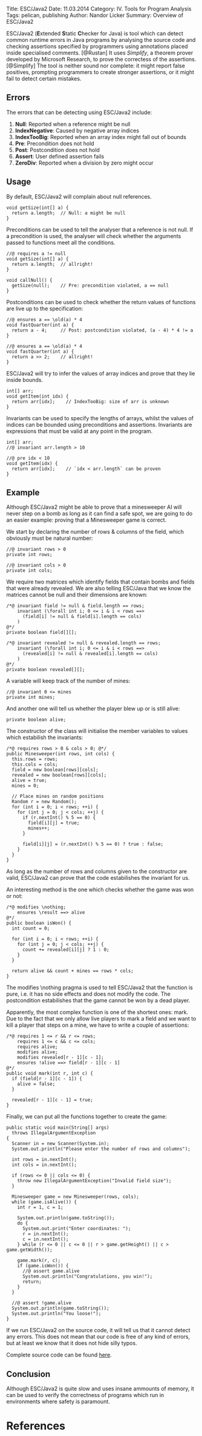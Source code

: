 Title: ESC/Java2
Date: 11.03.2014
Category: IV. Tools for Program Analysis
Tags: pelican, publishing
Author: Nandor Licker
Summary: Overview of ESC/Java2

ESC/Java2 (**E**xtended **S**tatic **C**hecker for Java) is tool which can
detect common runtime errors in Java programs by analysing the source code
and checking assertions specified by programmers using annotations placed
inside specialised comments. [@Rustan] It uses *Simplify*, a theorem prover
developed by Microsoft Research, to prove the correctess of the assertions.
[@Simplify] The tool is neither sound nor complete: it might report false
positives, prompting programmers to create stronger assertions, or it might
fail to detect certain mistakes.

Errors
------

The errors that can be detecting using ESC/Java2 include:

1. **Null**: Reported when a reference might be null
2. **IndexNegative**: Caused by negative array indices
3. **IndexTooBig**: Reported when an array index might fall out of bounds
4. **Pre**: Precondition does not hold
5. **Post**: Postcondition does not hold
6. **Assert**: User defined assertion fails
7. **ZeroDiv**: Reported when a division by zero might occur

Usage
-----

By default, ESC/Java2 will complain about null references.

    void getSize(int[] a) {
      return a.length;  // Null: a might be null
    }

Preconditions can be used to tell the analyser that a reference is not null.
If a precondition is used, the analyser will check whether the arguments
passed to functions meet all the conditions.

    //@ requires a != null
    void getSize(int[] a) {
      return a.length;  // allright!
    }

    void callNull() {
      getSize(null);    // Pre: precondition violated, a == null
    }

Postconditions can be used to check whether the return values of functions are
live up to the specification:

    //@ ensures a == \old(a) * 4
    void fastQuarter(int a) {
      return a - 4;     // Post: postcondition violated, (a - 4) * 4 != a
    }

    //@ ensures a == \old(a) * 4
    void fastQuarter(int a) {
      return a >> 2;    // allright!
    }

ESC/Java2 will try to infer the values of array indices and prove that they lie
inside bounds.

    int[] arr;
    void getItem(int idx) {
      return arr[idx];    // IndexTooBig: size of arr is unknown
    }

Invariants can be used to specify the lengths of arrays, whilst the values of
indices can be bounded using preconditions and assertions. Invariants are
expressions that must be valid at any point in the program.

    int[] arr;
    //@ invariant arr.length > 10

    //@ pre idx < 10
    void getItem(idx) {
      return arr[idx];    // `idx < arr.length` can be proven
    }

Example
-------

Although ESC/Java2 might be able to prove that a minesweeper AI will never step
on a bomb as long as it can find a safe spot, we are going to do an easier
example: proving that a Minesweeper game is correct.

We start by declaring the number of rows & columns of the field, which
obviously must be natural number:

    //@ invariant rows > 0
    private int rows;

    //@ invariant cols > 0
    private int cols;

We require two matrices which identify fields that contain bombs and fields
that were already revealed. We are also telling ESC/Java that we know the
matrices cannot be null and their dimensions are known:

    /*@ invariant field != null & field.length == rows;
        invariant (\forall int i; 0 <= i & i < rows ==>
          (field[i] != null & field[i].length == cols)
        )
    @*/
    private boolean field[][];

    /*@ invariant revealed != null & revealed.length == rows;
        invariant (\forall int i; 0 <= i & i < rows ==>
          (revealed[i] != null & revealed[i].length == cols)
        )
    @*/
    private boolean revealed[][];

A variable will keep track of the number of mines:

    //@ invariant 0 <= mines
    private int mines;

And another one will tell us whether the player blew up or is still alive:

    private boolean alive;

The constructor of the class will initialise the member variables to values
which estabilish the invariants:

    /*@ requires rows > 0 & cols > 0; @*/
    public Minesweeper(int rows, int cols) {
      this.rows = rows;
      this.cols = cols;
      field = new boolean[rows][cols];
      revealed = new boolean[rows][cols];
      alive = true;
      mines = 0;

      // Place mines on random positions
      Random r = new Random();
      for (int i = 0; i < rows; ++i) {
        for (int j = 0; j < cols; ++j) {
          if (r.nextInt() % 5 == 0) {
            field[i][j] = true;
            mines++;
          }

          field[i][j] = (r.nextInt() % 5 == 0) ? true : false;
        }
      }
    }

As long as the number of rows and columns given to the constructor are valid,
ESC/Java2 can prove that the code estabilishes the invariant for us.

An interesting method is the one which checks whether the game was won or not:

    /*@ modifies \nothing;
        ensures \result ==> alive
    @*/
    public boolean isWon() {
      int count = 0;

      for (int i = 0; i < rows; ++i) {
        for (int j = 0; j < cols; ++j) {
          count += revealed[i][j] ? 1 : 0;
        }
      }

      return alive && count + mines == rows * cols;
    }

The modifies \nothing pragma is used to tell ESC/Java2 that the function is
pure, i.e. it has no side effects and does not modify the code. The
postcondition estabilishes that the game cannot be won by a dead player.

Apparently, the most complex function is one of the shortest ones: mark. Due to
the fact that we only allow live players to mark a field and we want to kill
a player that steps on a mine, we have to write a couple of assertions:

    /*@ requires 1 <= r && r <= rows;
        requires 1 <= c && c <= cols;
        requires alive;
        modifies alive;
        modifies revealed[r - 1][c - 1];
        ensures !alive ==> field[r - 1][c - 1]
    @*/
    public void mark(int r, int c) {
      if (field[r - 1][c - 1]) {
        alive = false;
      }

      revealed[r - 1][c - 1] = true;
    }

Finally, we can put all the functions together to create the game:

    public static void main(String[] args)
      throws IllegalArgumentException
    {
      Scanner in = new Scanner(System.in);
      System.out.println("Please enter the number of rows and columns");

      int rows = in.nextInt();
      int cols = in.nextInt();

      if (rows <= 0 || cols <= 0) {
        throw new IllegalArgumentException("Invalid field size");
      }

      Minesweeper game = new Minesweeper(rows, cols);
      while (game.isAlive()) {
        int r = 1, c = 1;

        System.out.println(game.toString());
        do {
          System.out.print("Enter coordinates: ");
          r = in.nextInt();
          c = in.nextInt();
        } while (r <= 0 || c <= 0 || r > game.getHeight() || c > game.getWidth());

        game.mark(r, c);
        if (game.isWon()) {
          //@ assert game.alive
          System.out.println("Congratulations, you win!");
          return;
        }
      }

      //@ assert !game.alive
      System.out.println(game.toString());
      System.out.println("You loose!");
    }


If we run ESC/Java2 on the source code, it will tell us that it cannot detect
any errors. This does not mean that our code is free of any kind of errors, but
at least we know that it does not hide silly typos.

Complete source code can be found [here](https://gist.github.com/nandor/9494124).


Conclusion
----------

Although ESC/Java2 is quite slow and uses insane ammounts of memory, it can be
used to verify the correctness of programs which run in environments where
safety is paramount.

References
==========

[@Rustan "K. Rustan M. Leino, Greg Nelson, and James B. Saxe. ESC/Java User's Manual, 2000:"]: ftp://gatekeeper.research.compaq.com/pub/DEC/SRC/technical-notes/SRC-2000-002.html
[@Simplify "D. Detlefts, G. Nelson, and J. Saxe. Simplify: A Theorem Prover for Program Checking"]: http://research.microsoft.com/en-us/um/people/qadeer/cse599f/papers/p365-detlefs.pdf
